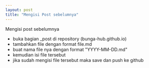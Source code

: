 ```yaml
---
layout: post
title: "Mengisi Post sebelumnya"
---
```


Mengisi post sebelumnya 

- buka bagian _post di repository (bunga-hub.github.io)
- tambahkan file dengan format file.md
- buat nama file  nya dengan format "YYYY-MM-DD.md"
- kemudian isi file tersebut 
- jika sudah mengisi file tersebut maka save dan push ke github